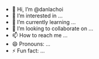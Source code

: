 - 👋 Hi, I’m @danlachoi
- 👀 I’m interested in ...
- 🌱 I’m currently learning ...
- 💞️ I’m looking to collaborate on ...
- 📫 How to reach me ...
- 😄 Pronouns: ...
- ⚡ Fun fact: ...

<!---
danlachoi/danlachoi is a ✨ special ✨ repository because its `README.md` (this file) appears on your GitHub profile.
You can click the Preview link to take a look at your changes.
--->
